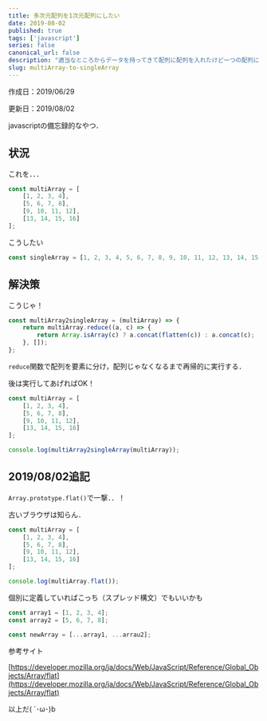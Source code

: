 ```yaml
---
title: 多次元配列を1次元配列にしたい
date: 2019-08-02
published: true
tags: ['javascript']
series: false
canonical_url: false
description: "適当なところからデータを持ってきて配列に配列を入れたけど一つの配列にしたかった"
slug: multiArray-to-singleArray
---
```


作成日：2019/06/29

更新日：2019/08/02

javascriptの備忘録的なやつ．

## **状況**

これを．．．
```javascript
const multiArray = [
    [1, 2, 3, 4],
    [5, 6, 7, 8],
    [9, 10, 11, 12],
    [13, 14, 15, 16]
];
```

こうしたい
```javascript
const singleArray = [1, 2, 3, 4, 5, 6, 7, 8, 9, 10, 11, 12, 13, 14, 15, 16];
```


## **解決策**

こうじゃ！
```javascript
const multiArray2singleArray = (multiArray) => {
    return multiArray.reduce((a, c) => {
        return Array.isArray(c) ? a.concat(flatten(c)) : a.concat(c);
    }, []);
};
```

`reduce`関数で配列を要素に分け，配列じゃなくなるまで再帰的に実行する．

後は実行してあげればOK！
```javascript
const multiArray = [
    [1, 2, 3, 4],
    [5, 6, 7, 8],
    [9, 10, 11, 12],
    [13, 14, 15, 16]
];

console.log(multiArray2singleArray(multiArray));
```

## **2019/08/02追記**

`Array.prototype.flat()`で一撃．．！

古いブラウザは知らん．

```javascript
const multiArray = [
    [1, 2, 3, 4],
    [5, 6, 7, 8],
    [9, 10, 11, 12],
    [13, 14, 15, 16]
];

console.log(multiArray.flat());
```

個別に定義していればこっち（スプレッド構文）でもいいかも

```javascript
const array1 = [1, 2, 3, 4];
const array2 = [5, 6, 7, 8];

const newArray = [...array1, ...arrau2];
```


参考サイト

[https://developer.mozilla.org/ja/docs/Web/JavaScript/Reference/Global_Objects/Array/flat](https://developer.mozilla.org/ja/docs/Web/JavaScript/Reference/Global_Objects/Array/flat)

以上だ( `･ω･)b
